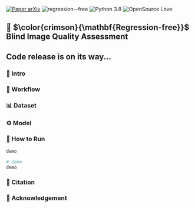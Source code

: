 [![Paper arXiv](https://img.shields.io/badge/paper-arXiv-red)](https://arxiv.org/abs/2307.09279)
![regression--free](https://img.shields.io/badge/regression--free-IQA-green)
![Python 3.8](https://img.shields.io/badge/python-3.8-green?logo=%22python%22)
![OpenSource Love](https://img.shields.io/badge/open%20source-%E2%9D%A4-green)

## 🗽 $\color{crimson}{\mathbf{Regression-free}}$ Blind Image Quality Assessment

## Code release is on its way...

### :file_folder: Intro

### :arrows_counterclockwise: Workflow

### :bar_chart: Dataset

###  :gear: Model 

###  :rocket: How to Run
```bash
demo
```

```python
# demo
demo
```
### :bookmark_tabs: Citation

### 💖 Acknowledgement
